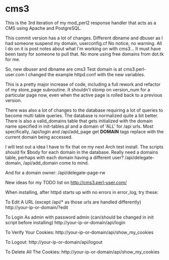 # cms3
This is the 3rd iteration of my mod_perl2 response handler that acts as a CMS using Apache and PostgreSQL.


This commit version has a lot of changes.  Different dbname and dbuser as I had
someone suspend my domain, userconfig.cf   No notice, no warning.  All I do on
it is post notes about what I'm working on with cms3...  It must have been tasty
for someone to pull that.  No more using free domains from dot.tk for me.

So, new dbuser and dbname are cms3   Test domain is at cms3.perl-user.com
I changed the example httpd.conf with the new variables.

This is a pretty major increase of code, including a full rework and refactor
of my store_page subroutine.   It shouldn't stomp on version_num for a 
particular page now, even when the active page is rolled back to a previous 
version.

There was also a lot of changes to the database requiring a lot of queries to 
become multi table queries.   The database is normalized quite a bit better.
There is also a valid_domains table that gets initialized with the domain name
specified in init-tables.pl and a domain of 'ALL' for /api urls.   Most 
specifically, /api/login and /api/add_page get __DOMAIN__ tags replace with the current domain being accessed.

I will test out a idea I have to fix that on my next Arch test install.
The scripts should fix $body for each domain in the database.  Really need a domains table, perhaps
with each domain having a different user?   /api/delegate-domain, /api/add_domain come to mind.

And for a domain owner: /api/delegate-page-rw

New ideas for my TODO list on http://cms3.perl-user.com/


When installing, after httpd starts up with no errors in error_log, try these:

To Edit A URL (except /api/* as those urls are handled differently)
http://your-ip-or-domain/?edit

To Login As admin with password admin (can/should be changed in init script before installing)
http://your-ip-or-domain/api/login

To Verify Your Cookies:
http://your-ip-or-domain/api/show_my_cookies

To Logout:
http://your-ip-or-domain/api/logout

To Delete All The Cookies:
http://your-ip-or-domain/api/show_my_cookies


